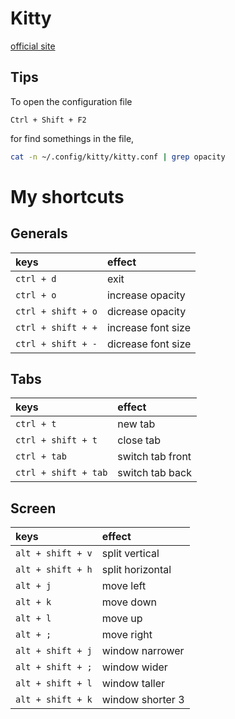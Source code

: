 # Kitty

[official site](https://sw.kovidgoyal.net/kitty/)


## Tips

To open the configuration file

```Ctrl + Shift + F2```

for find somethings in the file,

```sh
cat -n ~/.config/kitty/kitty.conf | grep opacity
```

# My shortcuts

## Generals

| keys						| effect			|
| :-						| :-				|
| ```ctrl + d```			| exit				|
| ```ctrl + o```			| increase opacity	|
| ```ctrl + shift + o```	| dicrease opacity	|
| ```ctrl + shift + +```	| increase font size|
| ```ctrl + shift + -```	| dicrease font size|


## Tabs

| keys						| effect			|
| :-						| :-				|
| ```ctrl + t```			| new tab			|
| ```ctrl + shift + t```	| close tab			|
| ```ctrl + tab```			| switch tab front	|
| ```ctrl + shift + tab```	| switch tab back	|


## Screen

| keys						| effect			|
| :-						| :-				|
| ```alt + shift + v```		| split vertical	|
| ```alt + shift + h```		| split horizontal	|
| ```alt + j```				| move left			|
| ```alt + k```				| move down			|
| ```alt + l```				| move up			|
| ```alt + ;```				| move right		|
| ``` alt + shift + j ```	| window narrower	|
| ``` alt + shift + ; ```	| window wider		|
| ``` alt + shift + l ```	| window taller		|
| ``` alt + shift + k ```	| window shorter 3	|
